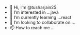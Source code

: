 - 👋 Hi, I’m @tusharjain25
- 👀 I’m interested in ...java
- 🌱 I’m currently learning ...react
- 💞️ I’m looking to collaborate on ...
- 📫 How to reach me ...

<!---
tusharjain25/tusharjain25 is a ✨ special ✨ repository because its `README.md` (this file) appears on your GitHub profile.
You can click the Preview link to take a look at your changes.
--->
